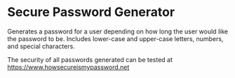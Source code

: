 # Secure Password Generator
Generates a password for a user depending on how long the user would like the password to be. Includes lower-case and upper-case letters, numbers, and special characters.

The security of all passwords generated can be tested at https://www.howsecureismypassword.net
